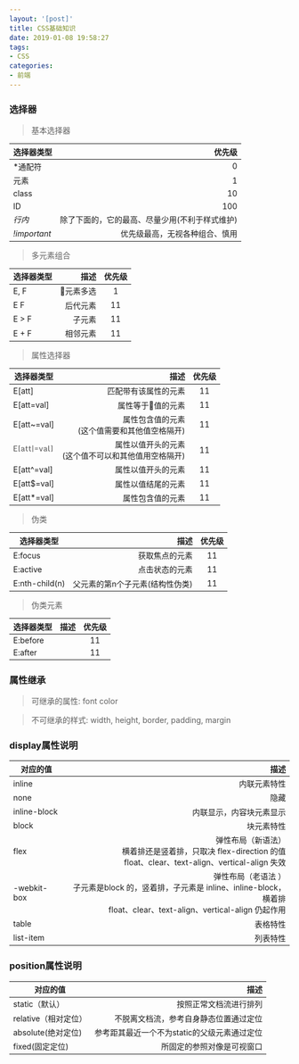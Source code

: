 ```yaml
---
layout: '[post]'
title: CSS基础知识
date: 2019-01-08 19:58:27
tags:
- CSS
categories:
- 前端
---
```


### 选择器
> 基本选择器

| 选择器类型        | 优先级   |
| --------   | -----:  | 
| *通配符    | 0 |  
| 元素        |   1   | 
| class        |    10    | 
| ID        |    100   |  
| *行内*       |    除了下面的，它的最高、尽量少用(不利于样式维护)   |  
| *!important*       |    优先级最高，无视各种组合、慎用   |  

<!--more-->

> 多元素组合

| 选择器类型        | 描述  |  优先级  | 
| --------   | -----:   | :-----:   | 
| E, F    |  元素多选|  1 |
| E F       |  后代元素 |  11 |  
| E > F     |   子元素   |  11 | 
| E + F       |    相邻元素  |   11 | 
> 属性选择器

| 选择器类型        | 描述  |  优先级  | 
| --------   | -----:   | :-----:   | 
| E[att]   |  匹配带有该属性的元素  | 11 |
| E[att=val]      |  属性等于值的元素  |  11 |  
| E[att~=val]     |   属性包含值的元素  <br> (这个值需要和其他值空格隔开)  |  11  | 
| ![E[att]](/uploads/20190108/1.png)     |    属性以值开头的元素 <br> (这个值不可以和其他值用空格隔开)  |   11 | 
| E[att^=val]      |    属性以值开头的元素  |   11 | 
| E[att$=val]      |    属性以值结尾的元素  |   11 | 
| E[att*=val]      |    属性包含值的元素  |   11 | 

> 伪类

| 选择器类型        | 描述  |  优先级  | 
| --------   | -----:   | :-----:   | 
| E:focus      | 获取焦点的元素 |  11 |  
| E:active    |   点击状态的元素 | 11  |
| E:nth-child(n)     |    父元素的第n个子元素(结构性伪类)  |   11 | 

> 伪类元素

| 选择器类型        | 描述  |  优先级  | 
| --------   | -----:   | :-----:   | 
| E:before      |   |  11 |  
| E:after   |     | 11  |

### 属性继承
> 可继承的属性: font color

>不可继承的样式: width, height, border, padding, margin

### display属性说明

| 对应的值        | 描述  | 
| --------   | -----:   |
| inline  |  内联元素特性 | 
| none |  隐藏  | 
| inline-block  |  内联显示，内容块元素显示 | 
| block  |  块元素特性  | 
| flex  |  弹性布局（新语法）<br> 横着排还是竖着排，只取决 flex-direction 的值  <br> float、clear、text-align、vertical-align 失效 |
| -webkit-box  | 弹性布局（老语法 ）<br> 子元素是block 的，竖着排，子元素是 inline、inline-block，横着排 <br> float、clear、text-align、vertical-align 仍起作用  |
| table  |  表格特性  | 
| list-item  |  列表特性  |


### position属性说明

| 对应的值        | 描述  | 
| --------   | -----:   |
| static（默认）  |  按照正常文档流进行排列 | 
| relative（相对定位）  |  不脱离文档流，参考自身静态位置通过定位 | 
| absolute(绝对定位)  |  参考距其最近一个不为static的父级元素通过定位 | 
| fixed(固定定位)  |  所固定的参照对像是可视窗口 | 
